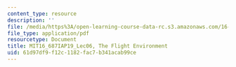 ```yaml
---
content_type: resource
description: ''
file: /media/https%3A/open-learning-course-data-rc.s3.amazonaws.com/16-687-private-pilot-ground-school-january-iap-2019/61d97df9f12c1182fac7b341acab99ce_MIT16_687IAP19_Lec06.pdf
file_type: application/pdf
resourcetype: Document
title: MIT16_687IAP19_Lec06, The Flight Environment
uid: 61d97df9-f12c-1182-fac7-b341acab99ce
---
```

